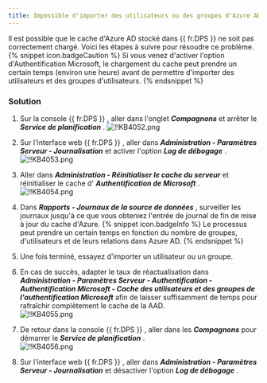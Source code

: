 ```yaml
---
title: Impossible d'importer des utilisateurs ou des groupes d'Azure AD
---
```

Il est possible que le cache d'Azure AD stocké dans {{ fr.DPS }} ne soit pas correctement chargé. Voici les étapes à suivre pour résoudre ce problème. 
{% snippet icon.badgeCaution %} 
Si vous venez d'activer l'option d'Authentification Microsoft, le chargement du cache peut prendre un certain temps (environ une heure) avant de permettre d'importer des utilisateurs et des groupes d'utilisateurs. 
{% endsnippet %}
 
### Solution 
1. Sur la console {{ fr.DPS }} , aller dans l'onglet ***Compagnons*** et arrêter le ***Service de planification*** . 
![!!KB4052.png](/img/fr/kb/KB4052.png) 
1. Sur l'interface web {{ fr.DPS }} , aller dans ***Administration - Paramètres Serveur - Journalisation*** et activer l'option ***Log de débogage*** .  
![!!KB4053.png](/img/fr/kb/KB4053.png) 
1. Aller dans ***Administration - Réinitialiser le cache du serveur*** et réinitialiser le cache d' ***Authentification de Microsoft*** .  
![!!KB4054.png](/img/fr/kb/KB4054.png) 
1. Dans ***Rapports - Journaux de la source de données*** , surveiller les journaux jusqu'à ce que vous obteniez l'entrée de journal de fin de mise à jour du cache d'Azure. 
{% snippet icon.badgeInfo %} 
Le processus peut prendre un certain temps en fonction du nombre de groupes, d'utilisateurs et de leurs relations dans Azure AD. 
{% endsnippet %}
 
5. Une fois terminé, essayez d'importer un utilisateur ou un groupe. 
1. En cas de succès, adapter le taux de réactualisation dans ***Administration - Paramètres Serveur - Authentification - Authentification Microsoft - Cache des utilisateurs et des groupes de l'authentification Microsoft*** afin de laisser suffisamment de temps pour rafraîchir complètement le cache de la AAD.  
![!!KB4055.png](/img/fr/kb/KB4055.png) 
1. De retour dans la console {{ fr.DPS }} , aller dans les ***Compagnons*** pour démarrer le ***Service de planification*** .  
![!!KB4056.png](/img/fr/kb/KB4056.png) 
1. Sur l'interface web {{ fr.DPS }} , aller dans ***Administration - Paramètres Serveur - Journalisation*** et désactiver l'option ***Log de débogage*** . 


